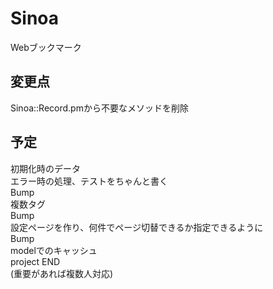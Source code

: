 # Sinoa  
Webブックマーク  

## 変更点  
Sinoa::Record.pmから不要なメソッドを削除  
  
## 予定  
初期化時のデータ  
エラー時の処理、テストをちゃんと書く  
Bump  
複数タグ  
Bump  
設定ページを作り、何件でページ切替できるか指定できるように  
Bump  
modelでのキャッシュ  
project END  
(重要があれば複数人対応)  
